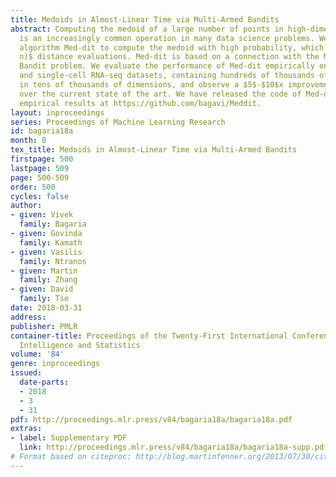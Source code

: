 ```yaml
---
title: Medoids in Almost-Linear Time via Multi-Armed Bandits
abstract: Computing the medoid of a large number of points in high-dimensional space
  is an increasingly common operation in many data science problems. We present an
  algorithm Med-dit to compute the medoid with high probability, which uses $O(n\log
  n)$ distance evaluations. Med-dit is based on a connection with the Multi-Armed
  Bandit problem. We evaluate the performance of Med-dit empirically on the Netflix-prize
  and single-cell RNA-seq datasets, containing hundreds of thousands of points living
  in tens of thousands of dimensions, and observe a $5$-$10$x improvement in performance
  over the current state of the art. We have released the code of Med-dit and our
  empirical results at https://github.com/bagavi/Meddit.
layout: inproceedings
series: Proceedings of Machine Learning Research
id: bagaria18a
month: 0
tex_title: Medoids in Almost-Linear Time via Multi-Armed Bandits
firstpage: 500
lastpage: 509
page: 500-509
order: 500
cycles: false
author:
- given: Vivek
  family: Bagaria
- given: Govinda
  family: Kamath
- given: Vasilis
  family: Ntranos
- given: Martin
  family: Zhang
- given: David
  family: Tse
date: 2018-03-31
address: 
publisher: PMLR
container-title: Proceedings of the Twenty-First International Conference on Artficial
  Intelligence and Statistics
volume: '84'
genre: inproceedings
issued:
  date-parts:
  - 2018
  - 3
  - 31
pdf: http://proceedings.mlr.press/v84/bagaria18a/bagaria18a.pdf
extras:
- label: Supplementary PDF
  link: http://proceedings.mlr.press/v84/bagaria18a/bagaria18a-supp.pdf
# Format based on citeproc: http://blog.martinfenner.org/2013/07/30/citeproc-yaml-for-bibliographies/
---
```

